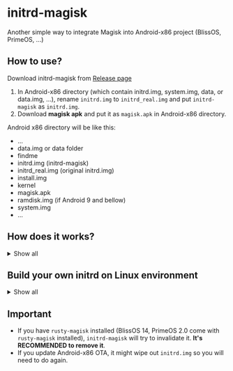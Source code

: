 # initrd-magisk
Another simple way to integrate Magisk into Android-x86 project (BlissOS, PrimeOS, ...)


## How to use?

Download initrd-magisk from [Release page](https://github.com/HuskyDG/initrd-magisk/releases)

1. In Android-x86 directory (which contain initrd.img, system.img, data, or data.img, ...), rename `initrd.img` to `initrd_real.img` and put `initrd-magisk` as `initrd.img`.
2. Download **magisk apk** and put it as `magisk.apk` in Android-x86 directory.

Android x86 directory will be like this:

- ...
- data.img or data folder
- findme
- initrd.img (initrd-magisk)
- initrd_real.img (original initrd.img)
- install.img
- kernel
- magisk.apk
- ramdisk.img (if Android 9 and bellow)
- system.img
- ...


## How does it works?

<details>
<summary>Show all</summary>

### initrd-magisk boot stage

- System launched with **initrd-magisk** (`initrd.img`) unpacked into root directory in first stage, then unpack original `initrd_real.img` to root directory.
- Extract `magisk.apk` and put binaries into `/magisk`
- Put `99_magisk` script into `/scripts`
- Launch `init` script from original `initrd_real.img` and continue to boot.

### original initrd boot stage

- Execute `99_magisk` script to patch Android's root directory
  - On rootfs, directly add magisk binaries into `/android/magisk` and magisk services into `init.rc`
  - On system-as-root, mount tmpfs on `/android/dev`, mount overlayfs on `/system/etc/init` and add magisk binaries and `magisk.rc`.
  - Patch sepolicy file, dump it into `/android/dev/.overlay/sepolicy` and mount bind into `/sepolicy` or vendor precompiled sepolicy.
  - Unmount `/android/dev`
- `init` switch root to `/android` and execute `/init` to boot into Android.

### Android boot stage

- Android boot with Magisk

</details>


## Build your own initrd on Linux environment

<details>
<summary>Show all</summary>

1. Prepare environment:
```
apt update; apt upgrade
pkg install git
pkg install cpio
```

2. Clone this repo by:

```
git clone http://github.com/huskydg/initrd-magisk
```

3. Change current directory to `~/initrd-magisk`:
```
cd ~/initrd-magisk
```

4. Default is x86_64 (64bit)
```
cat <<EOF >bin/info.sh
IS64BIT=true
ABI=x86_64
ABI32=x86
EOF
```

  If you want to build initrd-magisk for Android x86 (32bit):

```
cat <<EOF >bin/info.sh
IS64BIT=false
ABI=x86
ABI32=x86
EOF
```


5. Build with these command:
```
chmod -R 777 *; find * | cpio -o -H newc | gzip > ../initrd-magisk.img
```
</details>


## Important

- If you have `rusty-magisk` installed (BlissOS 14, PrimeOS 2.0 come with `rusty-magisk` installed), `initrd-magisk` will try to invalidate it. **It's RECOMMENDED to remove it**.
- If you update Android-x86 OTA, it might wipe out `initrd.img` so you will need to do again.

